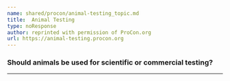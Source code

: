 ```yaml
---
name: shared/procon/animal-testing_topic.md
title:  Animal Testing 
type: noResponse
author: reprinted with permission of ProCon.org
url: https://animal-testing.procon.org 
---
```


###  Should animals be used for scientific or commercial testing?

---

